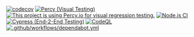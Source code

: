 [![codecov](https://codecov.io/gh/Norfeldt/react-kitchen-sink/branch/master/graph/badge.svg?token=FLQ7DS73GU)](https://codecov.io/gh/Norfeldt/react-kitchen-sink) [![Percy (Visual Testing)](https://github.com/Norfeldt/react-kitchen-sink/actions/workflows/percy.yml/badge.svg)](https://github.com/Norfeldt/react-kitchen-sink/actions/workflows/percy.yml) [![This project is using Percy.io for visual regression testing.](https://percy.io/static/images/percy-badge.svg)](https://percy.io/7499e29a/norfeldt-playground) [![Node.js CI](https://github.com/Norfeldt/react-kitchen-sink/actions/workflows/node.js.ci.yml/badge.svg)](https://github.com/Norfeldt/react-kitchen-sink/actions/workflows/node.js.ci.yml) [![Cypress (End-2-End Testing)](https://github.com/Norfeldt/react-kitchen-sink/actions/workflows/cypress.yml/badge.svg)](https://github.com/Norfeldt/react-kitchen-sink/actions/workflows/cypress.yml) [![CodeQL](https://github.com/Norfeldt/react-kitchen-sink/actions/workflows/codeql-analysis.yml/badge.svg)](https://github.com/Norfeldt/react-kitchen-sink/actions/workflows/codeql-analysis.yml) [![.github/workflows/dependabot.yml](https://github.com/Norfeldt/react-kitchen-sink/actions/workflows/dependabot.yml/badge.svg)](https://github.com/Norfeldt/react-kitchen-sink/actions/workflows/dependabot.yml)
